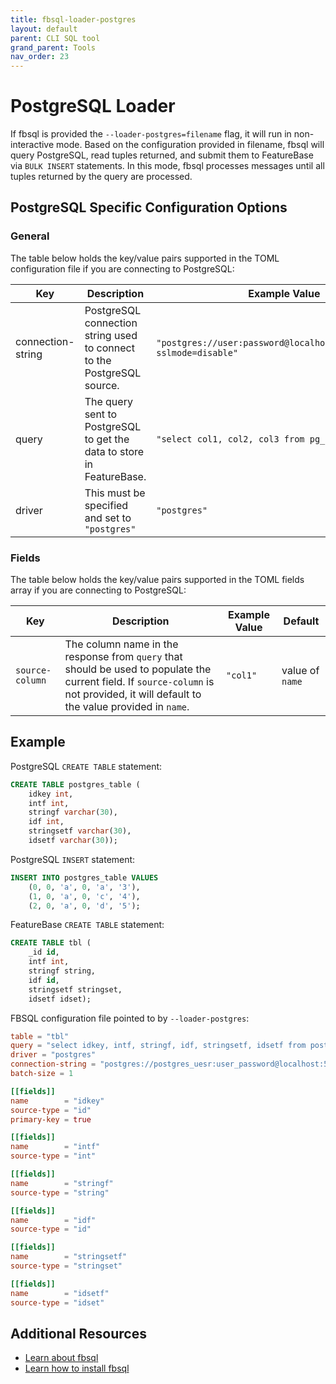 ```yaml
---
title: fbsql-loader-postgres
layout: default
parent: CLI SQL tool
grand_parent: Tools
nav_order: 23
---
```


# PostgreSQL Loader

If fbsql is provided the `--loader-postgres=filename` flag, it will run in non-interactive mode. Based on the configuration provided in filename, fbsql will query PostgreSQL, read tuples returned, and submit them to FeatureBase via `BULK INSERT` statements. In this mode, fbsql processes messages until all tuples returned by the query are processed.

## PostgreSQL Specific Configuration Options

### General
The table below holds the key/value pairs supported in the TOML configuration file if you are connecting to PostgreSQL:

| Key | Description | Example Value | Default |
|---|---|---|---|
| connection-string | PostgreSQL connection string used to connect to the PostgreSQL source. | `"postgres://user:password@localhost:5432/database?sslmode=disable"` | |
| query | The query sent to PostgreSQL to get the data to store in FeatureBase. | `"select col1, col2, col3 from pg_table;"` | |
| driver | This must be specified and set to `"postgres"` | `"postgres"` | |

### Fields
The table below holds the key/value pairs supported in the TOML fields array if you are connecting to PostgreSQL:

| Key | Description | Example Value | Default |
|---|---|---|---|
| `source-column` | The column name in the response from `query` that should be used to populate the current field. If `source-column` is not provided, it will default to the value provided in `name`. | `"col1"` | value of `name` |

## Example

PostgreSQL `CREATE TABLE` statement:
```sql
CREATE TABLE postgres_table (
    idkey int,
    intf int,
    stringf varchar(30),
    idf int,
    stringsetf varchar(30),
    idsetf varchar(30));
```

PostgreSQL `INSERT` statement:
```sql
INSERT INTO postgres_table VALUES
	(0, 0, 'a', 0, 'a', '3'),
	(1, 0, 'a', 0, 'c', '4'),
	(2, 0, 'a', 0, 'd', '5');
```

FeatureBase `CREATE TABLE` statement:
```sql
CREATE TABLE tbl (
    _id id,
    intf int,
    stringf string,
    idf id,
    stringsetf stringset,
    idsetf idset);
```

FBSQL configuration file pointed to by `--loader-postgres`:
```toml
table = "tbl"
query = "select idkey, intf, stringf, idf, stringsetf, idsetf from postgres_table;"
driver = "postgres"
connection-string = "postgres://postgres_uesr:user_password@localhost:5432/mydatabase?sslmode=disable"
batch-size = 1

[[fields]]
name		= "idkey"
source-type	= "id"
primary-key	= true

[[fields]]
name		= "intf"
source-type	= "int"

[[fields]]
name		= "stringf"
source-type	= "string"

[[fields]]
name		= "idf"
source-type	= "id"

[[fields]]
name		= "stringsetf"
source-type	= "stringset"

[[fields]]
name		= "idsetf"
source-type	= "idset"
```

## Additional Resources
* [Learn about fbsql](/docs/tools/fbsql/fbsql-home)
* [Learn how to install fbsql](/docs/tools/fbsql/fbsql-install)
